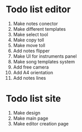 # Todo list editor

1. Make notes conector
2. Make different templates
3. Make select tool
4. Make copy toll
5. Make move toll
6. Add notes flipper
7. Make UI for instruments panel
8. Make song templates system
9. Add free camera
10. Add A4 orientation
11. Add notes lines

# Todo list site

1. Make design
2. Make main page
3. Make editor creation page